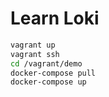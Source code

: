 # Learn Loki

```bash
vagrant up
vagrant ssh
cd /vagrant/demo
docker-compose pull
docker-compose up
```
